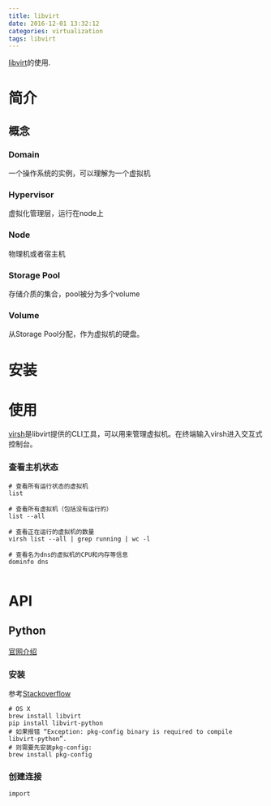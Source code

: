 ```yaml
---
title: libvirt
date: 2016-12-01 13:32:12
categories: virtualization
tags: libvirt
---
```


[libvirt](https://libvirt.org)的使用.

<!-- more -->
# 简介
## 概念
### Domain
一个操作系统的实例，可以理解为一个虚拟机
### Hypervisor
虚拟化管理层，运行在node上
### Node
物理机或者宿主机
### Storage Pool
存储介质的集合，pool被分为多个volume
### Volume
从Storage Pool分配，作为虚拟机的硬盘。


# 安装

# 使用
[virsh](https://libvirt.org/virshcmdref.html)是libvirt提供的CLI工具，可以用来管理虚拟机。在终端输入virsh进入交互式控制台。  
### 查看主机状态
```
# 查看所有运行状态的虚拟机
list

# 查看所有虚拟机（包括没有运行的）
list --all

# 查看正在运行的虚拟机的数量
virsh list --all | grep running | wc -l

# 查看名为dns的虚拟机的CPU和内存等信息
dominfo dns


```  
  


# API
## Python
[官网介绍](http://libvirt.org/docs/libvirt-appdev-guide-python/en-US/html/)  
### 安装
参考[Stackoverflow](http://stackoverflow.com/questions/13136884/how-to-build-and-install-libvirt-on-mac)  

```
# OS X
brew install libvirt 
pip install libvirt-python
# 如果报错 “Exception: pkg-config binary is required to compile libvirt-python”.
# 则需要先安装pkg-config:
brew install pkg-config

```

### 创建连接
```
import 


```


